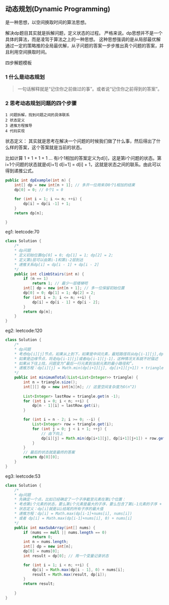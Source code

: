 ## 动态规划(Dynamic Programming)
是一种思想，以空间换取时间的算法思想。

解决dp题目其实就是拆解问题，定义状态的过程。
严格来说。dp思想并不是一个具体的算法，而是凌驾于算法之上的一种思想。
这种思想强调的是从局部最优解通过一定的策略推的全局最优解，从子问题的答案一步步推出真个问题的答案，并且利用空间换取时间。

四步解题模板

### 1 什么是动态规划
> 一句话解释就是“记住你之前做过的事”。或者说“记住你之前得到的答案”。

### 2 思考动态规划问题的四个步骤
```text
1 问题拆解，找到问题之间的具体联系
2 状态定义
3 递推方程推导
4 代码实现
```

状态定义：
其实就是思考在解决一个问题的时候我们做了什么事，然后得出了什么样的答案，这个答案就是当前的状态。

比如计算 1 + 1 + 1 + 1 ...
有i个1相加的答案定义为d[i]，这是第i个问题的状态。第i+1个问题的状态就是d[i+1]
d[i+1] = d[i] + 1，这就是状态之间的联系。由此可以得到递推公式。

```java
public int dpExample(int n) {
    int[] dp = new int[n + 1]; // 多开一位用来存0个1相加的结果
    dp[0] = 0; // 0个1 = 0

    for (int i = 1; i <= n; ++i) {
        dp[i] = dp[i -1] + 1;
    }
    return dp[n];

}
```

eg1:
leetcode:70
```java
class Solution {
    /*
    * dp问题
    * 定义初始位置dp[0] = 0; dp[1] = 1; dp[2] = 2;
    * 定义第i层可以由第i-1和第i-2层到达
    * 递推关系dp[i] = dp[i - 1] + dp[i - 2]
    */
    public int climbStairs(int n) {
        if (n == 1) 
            return 1; // 最少一层楼梯吧
        int[] dp = new int[n + 1]; // 多一位保留初始位置
        dp[0] = 0; dp[1] = 1; dp[2] = 2;
        for (int i = 3; i <= n; ++i) {
            dp[i] = dp[i - 1] + dp[i - 2];
        }
        return dp[n];
    }
}
```

eg2:
leetcode:120
```java
class Solution {
    /*
    * dp问题
    * 考虑dp[i][j]节点，如果从上到下，如果是中间元素，最短路径将从dp[i-1][j],dp[i-1][j-1]，
    * 如果是边缘节点，将走dp[i-1][j]或者dp[i-1][j-1]，这种情况关系就不好描述
    * 如果从下往上找，问题变为“最后一行元素到当前元素的最小路径和”。
    * 递推方程：dp[i][j] = Math.min(dp[i+1][j], dp[i+1][j+1]) + triangle[i][j]
    */
    public int minimumTotal(List<List<Integer>> triangle) {
        int n = triangle.size();
        int[][] dp = new int[n][n]; // 这里空间复杂度为O(n^2)
        
        List<Integer> lastRow = triangle.get(n -1);
        for (int i = 0; i < n; ++i) {
            dp[n - 1][i] = lastRow.get(i);
        }

        for (int i = n - 2; i >= 0; --i) {
            List<Integer> row = triangle.get(i);
            for (int j = 0; j < i + 1; ++j) {
                // 由下向上
                dp[i][j] = Math.min(dp[i+1][j], dp[i+1][j+1]) + row.get(j);
            }
        }
        // 最后的状态就是最终的答案
        return dp[0][0];
    }
}
```

eg3:
leetcode:53
```java
class Solution {
    /*
    * dp问题
    * 先确定一个点，比如已经确定了一个子序截至元素在第i个位置：
    * 考虑第i个元素的状态，要么第i个元素是最大的子序，要么包含了第i-1元素的子序 + 第i个元素
    * 状态定义：dp[i]就是以i结尾的所有子序的最大值
    * 递推方程：dp[i] = Math.max(dp[i-1]+nums[i], nums[i])
    * 或者 dp[i] = Math.max(dp[i-1]+nums[i], 0) + nums[i]
    */
    public int maxSubArray(int[] nums) {
        if (nums == null || nums.length == 0) 
            return 0;
        int n = nums.length;
        int[] dp = new int[n];
        dp[0] = nums[0];
        int result = dp[0]; // 用一个变量记录状态

        for (int i = 1; i < n; ++i) {
            dp[i] = Math.max(dp[i - 1], 0) + nums[i];
            result = Math.max(result, dp[i]);
        }
        return result;
        
    }
}
```
